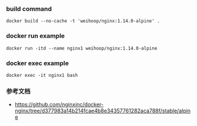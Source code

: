 ### build command

```
docker build --no-cache -t 'weihoop/nginx:1.14.0-alpine' .
```

### docker run example

```
docker run -itd --name nginx1 weihoop/nginx:1.14.0-alpine
```

### docker exec example

```
docker exec -it nginx1 bash
```

### 参考文档

- https://github.com/nginxinc/docker-nginx/tree/d377983a14b214fcae4b8e34357761282aca788f/stable/alpine
